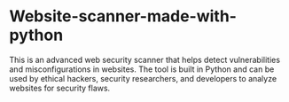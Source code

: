 # Website-scanner-made-with-python
This is an advanced web security scanner that helps detect vulnerabilities and misconfigurations in websites. The tool is built in Python and can be used by ethical hackers, security researchers, and developers to analyze websites for security flaws.
